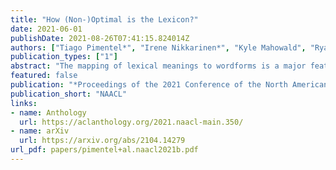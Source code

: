 ```yaml
---
title: "How (Non-)Optimal is the Lexicon?"
date: 2021-06-01
publishDate: 2021-08-26T07:41:15.824014Z
authors: ["Tiago Pimentel*", "Irene Nikkarinen*", "Kyle Mahowald", "Ryan Cotterell", "Damián Blasi"]
publication_types: ["1"]
abstract: "The mapping of lexical meanings to wordforms is a major feature of natural languages. While usage pressures might assign short words to frequent meanings (Zipf's law of abbreviation), the need for a productive and open-ended vocabulary, local constraints on sequences of symbols, and various other factors all shape the lexicons of the world's languages. Despite their importance in shaping lexical structure, the relative contributions of these factors have not been fully quantified. Taking a coding-theoretic view of the lexicon and making use of a novel generative statistical model, we define upper bounds for the compressibility of the lexicon under various constraints. Examining corpora from 7 typologically diverse languages, we use those upper bounds to quantify the lexicon's optimality and to explore the relative costs of major constraints on natural codes. We find that (compositional) morphology and graphotactics can sufficiently account for most of the complexity of natural codes -- as measured by code length."
featured: false
publication: "*Proceedings of the 2021 Conference of the North American Chapter of the Association for Computational Linguistics: Human Language Technologies*"
publication_short: "NAACL"
links:
- name: Anthology
  url: https://aclanthology.org/2021.naacl-main.350/
- name: arXiv
  url: https://arxiv.org/abs/2104.14279
url_pdf: papers/pimentel+al.naacl2021b.pdf
---
```


